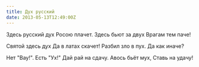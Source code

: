```yaml
---
title: Дух русский
date: 2013-05-13T12:49:00Z
---
```


Здесь русский дух
Росою плачет.
Здесь бьют за двух
Врагам тем паче!

Святой здесь дух
Да в латах скачет!
Разбил зло в пух.
Да как иначе?

Нет "Вау!". Есть "Ух!"
Дай рай на сдачу.
Авось бьёт мух,
Ставь на удачу!